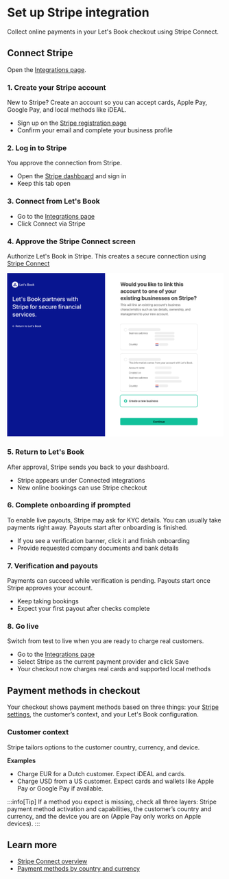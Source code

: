 # Set up Stripe integration

Collect online payments in your Let's Book checkout using Stripe Connect.

## Connect Stripe

Open the [Integrations page](https://dashboard.letsbook.app/integrations).

### 1. Create your Stripe account

New to Stripe? Create an account so you can accept cards, Apple Pay, Google Pay, and local methods like iDEAL.

- Sign up on the [Stripe registration page](https://dashboard.stripe.com/register)
- Confirm your email and complete your business profile

### 2. Log in to Stripe

You approve the connection from Stripe.

- Open the [Stripe dashboard](https://dashboard.stripe.com) and sign in
- Keep this tab open

### 3. Connect from Let's Book

- Go to the [Integrations page](https://dashboard.letsbook.app/integrations)
- Click Connect via Stripe

### 4. Approve the Stripe Connect screen

Authorize Let's Book in Stripe. This creates a secure connection using [Stripe Connect](https://docs.stripe.com/connect)

![Screenshot of connect screen](./graphics/stripe-connect.png)

### 5. Return to Let's Book

After approval, Stripe sends you back to your dashboard.

- Stripe appears under Connected integrations
- New online bookings can use Stripe checkout

### 6. Complete onboarding if prompted

To enable live payouts, Stripe may ask for KYC details. You can usually take payments right away. Payouts start after onboarding is finished.

- If you see a verification banner, click it and finish onboarding
- Provide requested company documents and bank details

### 7. Verification and payouts

Payments can succeed while verification is pending. Payouts start once Stripe approves your account.

- Keep taking bookings
- Expect your first payout after checks complete

### 8. Go live

Switch from test to live when you are ready to charge real customers.

- Go to the [Integrations page](https://dashboard.letsbook.app/integrations)
- Select Stripe as the current payment provider and click Save
- Your checkout now charges real cards and supported local methods

## Payment methods in checkout

Your checkout shows payment methods based on three things: your [Stripe settings](https://dashboard.stripe.com/settings/payment_methods), the customer’s context, and your Let's Book configuration.

### Customer context

Stripe tailors options to the customer country, currency, and device.

**Examples**

- Charge EUR for a Dutch customer. Expect iDEAL and cards.
- Charge USD from a US customer. Expect cards and wallets like Apple Pay or Google Pay if available.

:::info[Tip]
If a method you expect is missing, check all three layers: Stripe payment method activation and capabilities, the customer’s country and currency, and the device you are on (Apple Pay only works on Apple devices).
:::

## Learn more

- [Stripe Connect overview](https://docs.stripe.com/connect)
- [Payment methods by country and currency](https://docs.stripe.com/connect/payment-methods)
